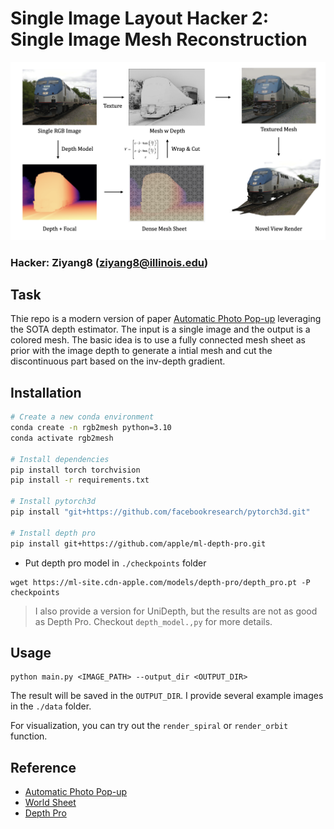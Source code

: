 # Single Image Layout Hacker 2: Single Image Mesh Reconstruction

![Model](./assets/model.png)
### Hacker: Ziyang8 (ziyang8@illinois.edu)

## Task
Thie repo is a modern version of paper [Automatic Photo Pop-up](https://dhoiem.cs.illinois.edu/publications/popup.pdf) leveraging the SOTA depth estimator. The input is a single image and the output is a colored mesh. The basic idea is to use a fully connected mesh sheet as prior with the image depth to generate a intial mesh and cut the discontinuous part based on the inv-depth gradient.

## Installation
```bash
# Create a new conda environment
conda create -n rgb2mesh python=3.10
conda activate rgb2mesh

# Install dependencies
pip install torch torchvision 
pip install -r requirements.txt

# Install pytorch3d
pip install "git+https://github.com/facebookresearch/pytorch3d.git"

# Install depth pro
pip install git+https://github.com/apple/ml-depth-pro.git
```

- Put depth pro model in `./checkpoints` folder
```
wget https://ml-site.cdn-apple.com/models/depth-pro/depth_pro.pt -P checkpoints
```
> I also provide a version for UniDepth, but the results are not as good as Depth Pro. Checkout `depth_model.,py` for more details.


## Usage
```
python main.py <IMAGE_PATH> --output_dir <OUTPUT_DIR>
```
The result will be saved in the `OUTPUT_DIR`. I provide several example images in the `./data` folder.

For visualization, you can try out the `render_spiral` or `render_orbit` function.



## Reference
- [Automatic Photo Pop-up](https://dhoiem.cs.illinois.edu/publications/popup.pdf)
- [World Sheet](https://worldsheet.github.io/)
- [Depth Pro](https://arxiv.org/abs/2410.02073)